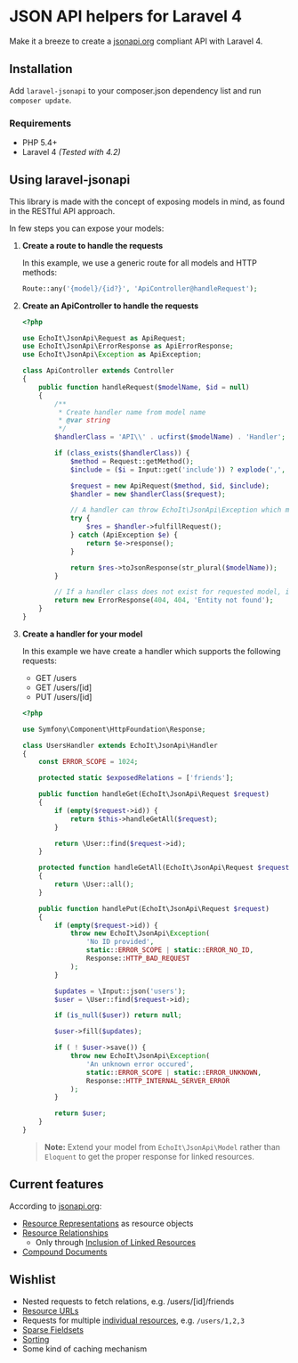 JSON API helpers for Laravel 4
=====

Make it a breeze to create a [jsonapi.org](http://jsonapi.org/) compliant API with Laravel 4.

Installation
-----

Add `laravel-jsonapi` to your composer.json dependency list and run `composer update`.

### Requirements

* PHP 5.4+
* Laravel 4 *(Tested with 4.2)*


Using laravel-jsonapi
-----

This library is made with the concept of exposing models in mind, as found in the RESTful API approach.

In few steps you can expose your models:

1. **Create a route to handle the requests**

    In this example, we use a generic route for all models and HTTP methods:

    ```php
    Route::any('{model}/{id?}', 'ApiController@handleRequest');
    ```

2. **Create an ApiController to handle the requests**

    ```php
    <?php

    use EchoIt\JsonApi\Request as ApiRequest;
    use EchoIt\JsonApi\ErrorResponse as ApiErrorResponse;
    use EchoIt\JsonApi\Exception as ApiException;

    class ApiController extends Controller
    {
        public function handleRequest($modelName, $id = null)
        {
            /**
             * Create handler name from model name
             * @var string
             */
            $handlerClass = 'API\\' . ucfirst($modelName) . 'Handler';

            if (class_exists($handlerClass)) {
                $method = Request::getMethod();
                $include = ($i = Input::get('include')) ? explode(',', $i) : $i;

                $request = new ApiRequest($method, $id, $include);
                $handler = new $handlerClass($request);

                // A handler can throw EchoIt\JsonApi\Exception which must be gracefully handled to give proper response
                try {
                    $res = $handler->fulfillRequest();
                } catch (ApiException $e) {
                    return $e->response();
                }

                return $res->toJsonResponse(str_plural($modelName));
            }

            // If a handler class does not exist for requested model, it is not considered to be exposed in the API
            return new ErrorResponse(404, 404, 'Entity not found');
        }
    }
    ```

3. **Create a handler for your model**

    In this example we have create a handler which supports the following requests:

    * GET /users
    * GET /users/[id]
    * PUT /users/[id]

    ```php
    <?php

    use Symfony\Component\HttpFoundation\Response;

    class UsersHandler extends EchoIt\JsonApi\Handler
    {
        const ERROR_SCOPE = 1024;

        protected static $exposedRelations = ['friends'];

        public function handleGet(EchoIt\JsonApi\Request $request)
        {
            if (empty($request->id)) {
                return $this->handleGetAll($request);
            }

            return \User::find($request->id);
        }

        protected function handleGetAll(EchoIt\JsonApi\Request $request)
        {
            return \User::all();
        }

        public function handlePut(EchoIt\JsonApi\Request $request)
        {
            if (empty($request->id)) {
                throw new EchoIt\JsonApi\Exception(
                    'No ID provided',
                    static::ERROR_SCOPE | static::ERROR_NO_ID,
                    Response::HTTP_BAD_REQUEST
                );
            }

            $updates = \Input::json('users');
            $user = \User::find($request->id);

            if (is_null($user)) return null;

            $user->fill($updates);

            if ( ! $user->save()) {
                throw new EchoIt\JsonApi\Exception(
                    'An unknown error occured',
                    static::ERROR_SCOPE | static::ERROR_UNKNOWN,
                    Response::HTTP_INTERNAL_SERVER_ERROR
                );
            }

            return $user;
        }
    }
    ```

    > **Note:** Extend your model from `EchoIt\JsonApi\Model` rather than `Eloquent` to get the proper response for linked resources.


Current features
-----

According to [jsonapi.org](http://jsonapi.org):

* [Resource Representations](http://jsonapi.org/format/#document-structure-resource-representations) as resource objects
* [Resource Relationships](http://jsonapi.org/format/#document-structure-resource-relationships)
   * Only through [Inclusion of Linked Resources](http://jsonapi.org/format/#fetching-includes)
* [Compound Documents](http://jsonapi.org/format/#document-structure-compound-documents)


Wishlist
-----

* Nested requests to fetch relations, e.g. /users/[id]/friends
* [Resource URLs](http://jsonapi.org/format/#document-structure-resource-urls)
* Requests for multiple [individual resources](http://jsonapi.org/format/#urls-individual-resources), e.g. `/users/1,2,3`
* [Sparse Fieldsets](http://jsonapi.org/format/#fetching-sparse-fieldsets)
* [Sorting](http://jsonapi.org/format/#fetching-sorting)
* Some kind of caching mechanism
